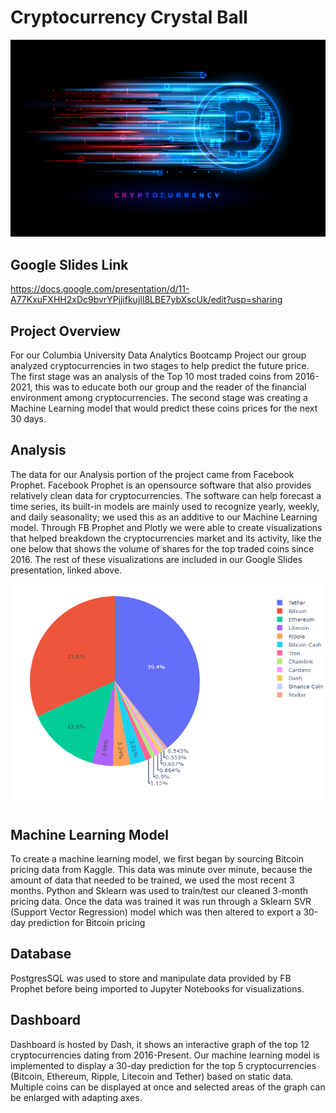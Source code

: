 # Cryptocurrency Crystal Ball
![logo](https://github.com/charlieburd/crypto_crystal_ball/blob/emmanuel_branch/Resources/images/Header.jpg?raw=true)

## Google Slides Link
https://docs.google.com/presentation/d/11-A77KxuFXHH2xDc9bvrYPjjifkujIl8LBE7ybXscUk/edit?usp=sharing

## Project Overview
For our Columbia University Data Analytics Bootcamp Project our group analyzed cryptocurrencies in two stages to help predict the future price. The first stage was an analysis of the Top 10 most traded coins from 2016-2021, this was to educate both our group and the reader of the financial environment among cryptocurrencies. The second stage was creating a Machine Learning model that would predict these coins prices for the next 30 days.

## Analysis
The data for our Analysis portion of the project came from Facebook Prophet. Facebook Prophet is an opensource software that also provides relatively clean data for cryptocurrencies. The software can help forecast a time series, its built-in models are mainly used to recognize yearly, weekly, and daily seasonality; we used this as an additive to our Machine Learning model. Through FB Prophet and Plotly we were able to create visualizations that helped breakdown the cryptocurrencies market and its activity, like the one below that shows the volume of shares for the top traded coins since 2016. The rest of these visualizations are included in our Google Slides presentation, linked above.

![d1](https://github.com/charlieburd/crypto_crystal_ball/blob/main/Resources/images/coin_volume_breakdown.png)

## Machine Learning Model
To create a machine learning model, we first began by sourcing Bitcoin pricing data from Kaggle. This data was minute over minute, because the amount of data that needed to be trained, we used the most recent 3 months. Python and Sklearn was used to train/test our cleaned 3-month pricing data. Once the data was trained it was run through a Sklearn SVR (Support Vector Regression) model which was then altered to export a 30-day prediction for Bitcoin pricing

## Database
PostgresSQL was used to store and manipulate data provided by FB Prophet before being imported to Jupyter Notebooks for visualizations.

## Dashboard
Dashboard is hosted by Dash, it shows an interactive graph of the top 12 cryptocurrencies dating from 2016-Present. Our machine learning model is implemented to display a 30-day prediction for the top 5 cryptocurrencies (Bitcoin, Ethereum, Ripple, Litecoin and Tether) based on static data. Multiple coins can be displayed at once and selected areas of the graph can be enlarged with adapting axes. 
